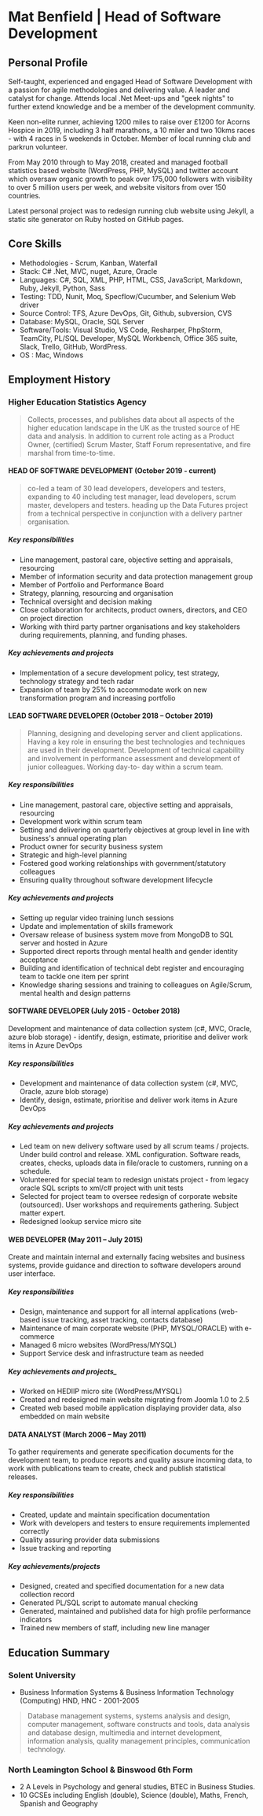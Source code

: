 # Mat Benfield | Head of Software Development

## Personal Profile

Self-taught, experienced and engaged Head of Software Development with a passion for agile methodologies and delivering value. A leader and catalyst for change. Attends local .Net Meet-ups and "geek nights" to further extend knowledge and be a member of the development community.

Keen non-elite runner, achieving 1200 miles to raise over £1200 for Acorns Hospice in 2019, including 3 half marathons, a 10 miler and two 10kms races - with 4 races in 5 weekends in October. Member of local running club and parkrun volunteer.

From May 2010 through to May 2018, created and managed football statistics based website (WordPress, PHP, MySQL) and twitter account which oversaw organic growth to peak over 175,000 followers with visibility to over 5 million users per week, and website visitors from over 150 countries.

Latest personal project was to redesign running club website using Jekyll, a static site generator on Ruby hosted on GitHub pages.

## Core Skills

- Methodologies - Scrum, Kanban, Waterfall
- Stack: C# .Net, MVC, nuget, Azure, Oracle
- Languages: C#, SQL, XML, PHP, HTML, CSS, JavaScript, Markdown, Ruby, Jekyll, Python, Sass
- Testing: TDD, Nunit, Moq, Specflow/Cucumber, and Selenium Web driver
- Source Control: TFS, Azure DevOps, Git, Github, subversion, CVS
- Database: MySQL, Oracle, SQL Server
- Software/Tools: Visual Studio, VS Code, Resharper, PhpStorm, TeamCity, PL/SQL Developer, MySQL Workbench, Office 365 suite, Slack, Trello, GitHub, WordPress.
- OS : Mac, Windows

## Employment History

### Higher Education Statistics Agency

> Collects, processes, and publishes data about all aspects of the higher education landscape in the UK as the trusted source of HE data and analysis.
In addition to current role acting as a Product Owner, (certified) Scrum Master, Staff Forum representative, and fire marshal from time-to-time.

#### HEAD OF SOFTWARE DEVELOPMENT (October 2019 - current)

> co-led a team of 30 lead developers, developers and testers, expanding to 40 including test manager, lead developers, scrum master, developers and testers. heading up the Data Futures project from a technical perspective in conjunction with a delivery partner organisation.

##### Key responsibilities

- Line management, pastoral care, objective setting and appraisals, resourcing
- Member of information security and data protection management group
- Member of Portfolio and Performance Board
- Strategy, planning, resourcing and organisation
- Technical oversight and decision making
- Close collaboration for architects, product owners, directors, and CEO on project direction
- Working with third party partner organisations and key stakeholders during requirements, planning, and funding phases.

##### Key achievements and projects

- Implementation of a secure development policy, test strategy, technology strategy and tech radar
- Expansion of team by 25% to accommodate work on new transformation program and increasing portfolio

#### LEAD SOFTWARE DEVELOPER (October 2018 – October 2019)

> Planning, designing and developing server and client applications. Having a key role in ensuring the best technologies and techniques are used in their development. Development of technical capability and involvement in performance assessment and development of junior colleagues. Working day-to- day within a scrum team.

##### Key responsibilities

- Line management, pastoral care, objective setting and appraisals, resourcing
- Development work within scrum team
- Setting and delivering on quarterly objectives at group level in line with business's annual operating plan
- Product owner for security business system
- Strategic and high-level planning
- Fostered good working relationships with government/statutory colleagues
- Ensuring quality throughout software development lifecycle

##### Key achievements and projects

- Setting up regular video training lunch sessions
- Update and implementation of skills framework
- Oversaw release of business system move from MongoDB to SQL server and hosted in Azure
- Supported direct reports through mental health and gender identity acceptance
- Building and identification of technical debt register and encouraging team to tackle one item per sprint
- Knowledge sharing sessions and training to colleagues on Agile/Scrum, mental health and
design patterns

#### SOFTWARE DEVELOPER (July 2015 - October 2018)

Development and maintenance of data collection system (c#, MVC, Oracle, azure blob storage) - identify, design, estimate, prioritise and deliver work items in Azure DevOps

##### Key responsibilities

- Development and maintenance of data collection system (c#, MVC, Oracle, azure blob storage)
- Identify, design, estimate, prioritise and deliver work items in Azure DevOps

##### Key achievements and projects

- Led team on new delivery software used by all scrum teams / projects. Under build control and release. XML configuration. Software reads, creates, checks, uploads data in file/oracle to customers, running on a schedule.
- Volunteered for special team to redesign unistats project - from legacy oracle SQL scripts to xml/c# project with unit tests
- Selected for project team to oversee redesign of corporate website (outsourced). User workshops and requirements gathering. Subject matter expert.
- Redesigned lookup service micro site

#### WEB DEVELOPER (May 2011 – July 2015)

Create and maintain internal and externally facing websites and business systems, provide guidance and direction to software developers around user interface.

##### Key responsibilities

- Design, maintenance and support for all internal applications (web-based issue tracking, asset tracking, contacts database)
- Maintenance of main corporate website (PHP, MYSQL/ORACLE) with e-commerce
- Managed 6 micro websites (WordPress/MYSQL)
- Support Service desk and infrastructure team as needed

##### Key achievements and projects_

- Worked on HEDIIP micro site (WordPress/MYSQL)
- Created and redesigned main website migrating from Joomla 1.0 to 2.5
- Created web based mobile application displaying provider data, also embedded on main website

#### DATA ANALYST (March 2006 – May 2011)

To gather requirements and generate specification documents for the development team, to produce reports and quality assure incoming data, to work with publications team to create, check and publish statistical releases.

##### Key responsibilities

- Created, update and maintain specification documentation
- Work with developers and testers to ensure requirements implemented correctly
- Quality assuring provider data submissions
- Issue tracking and reporting

##### Key achievements/projects

- Designed, created and specified documentation for a new data collection record
- Generated PL/SQL script to automate manual checking
- Generated, maintained and published data for high profile performance indicators
- Trained new members of staff, including new line manager

## Education Summary

### Solent University

- Business Information Systems & Business Information Technology (Computing) HND, HNC - 2001-2005

> Database management systems, systems analysis and design, computer management, software constructs and tools, data analysis and database design, multimedia and internet development, information analysis, quality management principles, communication technology.

### North Leamington School & Binswood 6th Form

- 2 A Levels in Psychology and general studies, BTEC in Business Studies.
- 10 GCSEs including English (double), Science (double), Maths, French, Spanish and Geography
